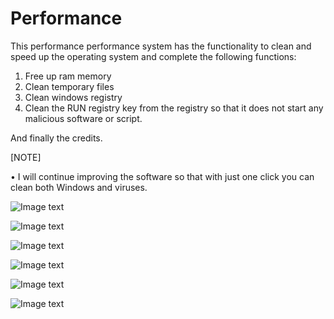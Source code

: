 # Performance
This performance performance system has the functionality to clean and speed up the operating system and complete the following functions:

1) Free up ram memory
2) Clean temporary files
3) Clean windows registry
4) Clean the RUN registry key from the registry so that it does not start any malicious software or script.

And finally the credits.

[NOTE]

• I will continue improving the software so that with just one click you can clean both Windows and viruses.

![Image text](https://i.imgur.com/LsCsgxf.png)

![Image text](https://i.imgur.com/5aBLqqP.png)

![Image text](https://i.imgur.com/NgnI9GE.png)

![Image text](https://i.imgur.com/LpOnA9L.png)

![Image text](https://i.imgur.com/7kfUXPs.png)

![Image text](https://i.imgur.com/hm5ENQx.png)
